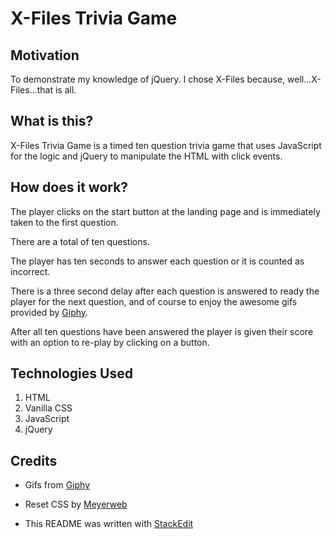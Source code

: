 # X-Files Trivia Game

## Motivation
To demonstrate my knowledge of jQuery. 
I chose X-Files because, well...X-Files...that is all.
## What is this?
X-Files Trivia Game is a timed ten question trivia game that uses JavaScript for the logic and jQuery to manipulate the HTML with click events. 
## How does it work?
The player clicks on the start button at the landing page and is immediately taken to the first question.

There are a total of ten questions.

The player has ten seconds to answer each question or it is counted as incorrect.

There is a three second delay after each  question is answered to ready the player for the next question, and of course to enjoy the awesome gifs provided by  [Giphy](https://github.com/Giphy).

 After all ten questions have been answered the player is given their score with an option to re-play by clicking on a button.

## Technologies Used

 1. HTML
 2. Vanilla CSS
 3. JavaScript
 4. jQuery
 
## Credits

- Gifs from [Giphy](https://github.com/Giphy)

- Reset CSS by [Meyerweb](http://meyerweb.com/eric/tools/css/reset/)

- This README was written with [StackEdit](https://stackedit.io/)